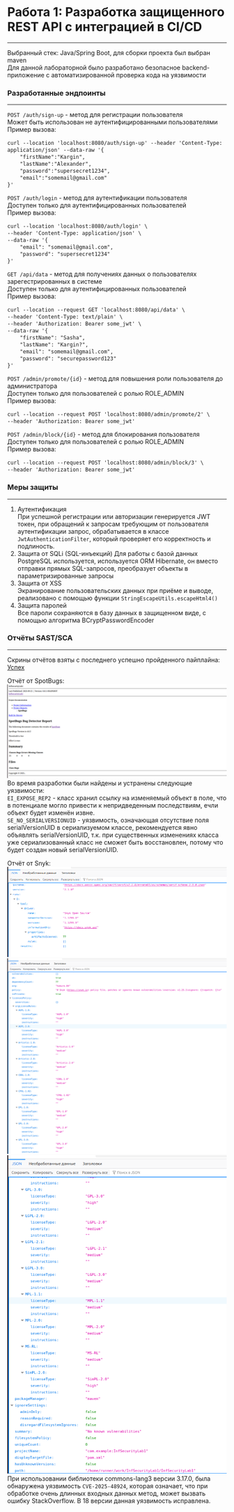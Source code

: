 # Работа 1: Разработка защищенного REST API с интеграцией в CI/CD
___

Выбранный стек: Java/Spring Boot, для сборки проекта был выбран maven  
Для данной лабораторной было разработано безопасное backend-приложение с автоматизированной проверка кода на уязвимости  

### Разработанные эндпоинты
___

`POST /auth/sign-up` - метод для регистрации пользователя  
Может быть использован не аутентифицированными пользователями  
Пример вызова: 

```
curl --location 'localhost:8080/auth/sign-up' --header 'Content-Type: application/json' --data-raw '{
    "firstName":"Kargin",
    "lastName":"Alexander",
    "password":"supersecret1234",
    "email":"somemail@gmail.com"
}'
```

`POST /auth/login` - метод для аутентификации пользователя  
Доступен только для аутентифицированных пользователей  
Пример вызова:

```
curl --location 'localhost:8080/auth/login' \
--header 'Content-Type: application/json' \
--data-raw '{
    "email": "somemail@gmail.com",
    "password": "supersecret1234"
}'

```

`GET /api/data` - метод для получениях данных о пользователях зарегестрированных в системе  
Доступен только для аутентифицированных пользователей  
Пример вызова:  

```
curl --location --request GET 'localhost:8080/api/data' \
--header 'Content-Type: text/plain' \
--header 'Authorization: Bearer some_jwt' \
--data-raw '{
    "firstName": "Sasha",
    "lastName": "Kargin?",
    "email": "somemail@gmail.com",
    "password": "securepassword123"
}'

```

`POST /admin/promote/{id}` - метод для повышения роли пользователя до администратора  
Доступен только для пользователей с ролью ROLE_ADMIN  
Пример вызова:

```
curl --location --request POST 'localhost:8080/admin/promote/2' \
--header 'Authorization: Bearer some_jwt'

```

`POST /admin/block/{id}` - метод для блокирования пользователя  
Доступен только для пользователей с ролью ROLE_ADMIN  
Пример вызова:  

```
curl --location --request POST 'localhost:8080/admin/block/3' \
--header 'Authorization: Bearer some_jwt'

```

### Меры защиты
___

1. Аутентификация  
При успешной регистрации или авторизации генерируется JWT токен, при обращений к запросам требующим от пользователя аутентификации запрос, обрабатывается в классе `JwtAuthenticationFilter`, который проверяет его корректность и подлиность.  
2. Защита от SQLi (SQL-инъекций)
Для работы с базой данных PostgreSQL используется, используется ORM Hibernate, он вместо отправки прямых SQL-запросов, преобразует объекты в параметризированные запросы
3. Защита от XSS  
Экранирование пользовательских данных при приёме и выводе, реализовано с помощью функции `StringEscapeUtils.escapeHtml4()`
4. Защита паролей  
Все пароли сохраняются в базу данных в защищенном виде, с помощью алгоритма BCryptPasswordEncoder  

### Отчёты SAST/SCA
___
Скрины отчётов взяты с последнего успешно пройденного пайплайна: [Успех](https://github.com/Hokure04/InfSecurityLab1/actions/runs/17899904011)

Отчёт от SpotBugs:
![alt text](image.png)  
Во время разработки были найдены и устранены следующие уязвимости:  
`EI_EXPOSE_REP2` - класс хранил ссылку на изменяемый объект в поле, что в потенциале могло привести к непридведенным последствиям, ечли объект будет изменён извне.  
`SE_NO_SERIALVERSIONUID` - уязвимость, означающая отсутствие поля serialVersionUID в сериализуемом классе, рекомендуется явно объявлять serialVersionUID, т.к. при существенных изменениях класса уже сериализованный класс не сможет быть восстановлен, потому что будет создан новый serialVersionUID.  


Отчёт от Snyk:
![alt text](image-1.png)
![alt text](image-2.png)
![alt text](image-3.png)  
При использовании библиотеки commons-lang3 версии 3.17.0, была обнаружена уязвимость `CVE-2025-48924`, которая означает, что при обработке очень длинных входных данных метод, может вызвать ошибку StackOverflow. В 18 версии данная уязвимость исправлена.
